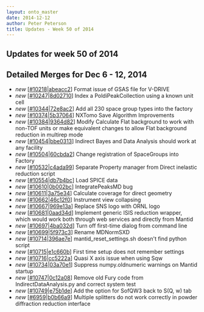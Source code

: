 ```yaml
---
layout: onto_master
date: 2014-12-12
author: Peter Peterson
title: Updates - Week 50 of 2014
---
```

Updates for week 50 of 2014
---------------------------

Detailed Merges for Dec 6 - 12, 2014
------------------------------------
* *new* \[[#10218](http://trac.mantidproject.org/mantid/ticket/10218)\|[abeacc2](https://github.com/mantidproject/mantid/commit/abeacc2c2c4093d46cad485e8e27d4e8db89d50a)\] Format issue of GSAS file for V-DRIVE
* *new* \[[#10247](http://trac.mantidproject.org/mantid/ticket/10247)\|[8d02710](https://github.com/mantidproject/mantid/commit/8d027109de5e24f4c0a70d31f70abba3a7525fbb)\] Index a PoldiPeakCollection using a known unit cell
* *new* \[[#10344](http://trac.mantidproject.org/mantid/ticket/10344)\|[72e8ac2](https://github.com/mantidproject/mantid/commit/72e8ac2c82c577de73a806f95bdc2bbdbce2e527)\] Add all 230 space group types into the factory
* *new* \[[#10374](http://trac.mantidproject.org/mantid/ticket/10374)\|[5b37064](https://github.com/mantidproject/mantid/commit/5b370642be06b41072cd72bc6181980019c5507a)\] NXTomo Save Algorithm Improvements
* *new* \[[#10384](http://trac.mantidproject.org/mantid/ticket/10384)\|[9364d82](https://github.com/mantidproject/mantid/commit/9364d821a2207048361eb1151c4b1f283ad9faf2)\] Modify Calculate Flat background to work with non-TOF units or make equivalent changes to allow Flat background reduction in multirep mode
* *new* \[[#10454](http://trac.mantidproject.org/mantid/ticket/10454)\|[bbe0313](https://github.com/mantidproject/mantid/commit/bbe0313102f03f236ec28d2fbdd822b086a9f419)\] Indirect Bayes and Data Analysis should work at any facility
* *new* \[[#10504](http://trac.mantidproject.org/mantid/ticket/10504)\|[60cbda2](https://github.com/mantidproject/mantid/commit/60cbda2ba65c65b6233563b8816984369b45bb3f)\] Change registration of SpaceGroups into Factory
* *new* \[[#10532](http://trac.mantidproject.org/mantid/ticket/10532)\|[c4ada99](https://github.com/mantidproject/mantid/commit/c4ada99cdce54ceba0e571bd37d14a6b48e88519)\] Separate Property manager from Direct inelastic reduction script
* *new* \[[#10554](http://trac.mantidproject.org/mantid/ticket/10554)\|[db7b4bc](https://github.com/mantidproject/mantid/commit/db7b4bc131197edcaef0b6a78355a4376fb84bb0)\] Load SPICE data
* *new* \[[#10610](http://trac.mantidproject.org/mantid/ticket/10610)\|[0b002bc](https://github.com/mantidproject/mantid/commit/0b002bc25ea2cb6ed9cedb0dbc184c50a0460c53)\] IntegratePeaksMD bug
* *new* \[[#10611](http://trac.mantidproject.org/mantid/ticket/10611)\|[3a75e34](https://github.com/mantidproject/mantid/commit/3a75e3422e22635898788d9d2bce1f72e35c2a52)\] Calculate coverage for direct geometry
* *new* \[[#10662](http://trac.mantidproject.org/mantid/ticket/10662)\|[46c12f0](https://github.com/mantidproject/mantid/commit/46c12f0a58f4d2c574ff2979b3198cebb71015ae)\] Instrument view collapsing
* *new* \[[#10667](http://trac.mantidproject.org/mantid/ticket/10667)\|[969e13a](https://github.com/mantidproject/mantid/commit/969e13a1f50aba5777a7edfc6ee05bed09a8d5d4)\] Replace SNS logo with ORNL logo
* *new* \[[#10681](http://trac.mantidproject.org/mantid/ticket/10681)\|[0aad34d](https://github.com/mantidproject/mantid/commit/0aad34d0d9deca7e9cbd618a91f163872864719b)\] Implement generic ISIS reduction wrapper, which would work both through web services and directly from Mantid
* *new* \[[#10697](http://trac.mantidproject.org/mantid/ticket/10697)\|[4ba032d](https://github.com/mantidproject/mantid/commit/4ba032db89e5557f14ccce0d3b46cd6abd493cc7)\] Turn off first-time dialog from command line
* *new* \[[#10699](http://trac.mantidproject.org/mantid/ticket/10699)\|[5f973c3](https://github.com/mantidproject/mantid/commit/5f973c329e8501390b5cf9b422d63edd82d35dcc)\] Rename MDNormSXD
* *new* \[[#10714](http://trac.mantidproject.org/mantid/ticket/10714)\|[396ae7e](https://github.com/mantidproject/mantid/commit/396ae7e07b2f399356a065191943f93a04a317bb)\] mantid_reset_settings.sh doesn't find python script
* *new* \[[#10715](http://trac.mantidproject.org/mantid/ticket/10715)\|[e1c660b](https://github.com/mantidproject/mantid/commit/e1c660b3c6dbe1312114fa9078a0478034e2d18f)\] First time setup does not remember settings
* *new* \[[#10716](http://trac.mantidproject.org/mantid/ticket/10716)\|[cc5222a](https://github.com/mantidproject/mantid/commit/cc5222ac9bbed1bd0e6772cf11f1ca9a91363e57)\] Quasi X axis issue when using Sqw
* *new* \[[#10734](http://trac.mantidproject.org/mantid/ticket/10734)\|[03a70e1](https://github.com/mantidproject/mantid/commit/03a70e11116c32f4c08bbb9131b3e734b855ca5f)\] Suppress numpy.oldnumeric warnings on Mantid startup
* *new* \[[#10747](http://trac.mantidproject.org/mantid/ticket/10747)\|[0c12a08](https://github.com/mantidproject/mantid/commit/0c12a08f1a1e0ecc219ce1a043e698b74e82a4ca)\] Remove old Fury code from IndirectDataAnalysis.py and correct system test
* *new* \[[#10749](http://trac.mantidproject.org/mantid/ticket/10749)\|[e75b1de](https://github.com/mantidproject/mantid/commit/e75b1de3e8e658195eb17939b6c99145cbdcde23)\] Add the option for SofQW3 back to S(Q, w) tab
* *new* \[[#6959](http://trac.mantidproject.org/mantid/ticket/6959)\|[b0b66a9](https://github.com/mantidproject/mantid/commit/b0b66a9d8f28dfe9951e8860aee28c791f502bf1)\] Multiple splitters do not work correctly in powder diffraction reduction interface
